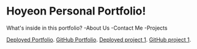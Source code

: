 # Hoyeon Personal Portfolio!

What's inside in this portfolio?
-About Us
-Contact Me
-Projects

[Deployed Portfolio](https://hoyeoness9837.github.io/Responsive-Portfolio/).
[GitHub Portfolio](https://github.com/hoyeoness9837/Responsive-Portfolio).
[Deployed project 1](https://alanhlee.github.io/PokemonIndex/).
[GitHub project 1](https://github.com/alanhlee/PokemonIndex/).
